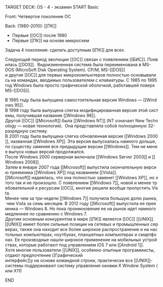 TARGET DECK: OS - 4 - экзамен
START
Basic

Front: Четвертое поколение ОС

Back: (1980-2010): [[ПК]]

-   Первые [[ОС]] после 1980
-   Первые [[ПК]] на основе микросхем

Задача 4 поколения: сделать доступным [[ПК]] для всех. 

Следующий период эволюции [[ОС]] связан с появлением [[БИС]]. Появилась [[DOS]]. 
Видоизмененная система была переименована в MS-DOS (MicroSoft Disk Operating System). CP/M, MS-[[DOS]] и другие [[ОС]] для первых микрокомпьютеров полностью основывались на командах, вводимых пользователем с клавиатуры. С 1985 по 1995 год Windows была просто графической оболочкой, работавшей поверх MS-[[DOS]]. 

В 1995 году была выпущена самостоятельная версия Windows — [[Windows 95]]. 
В 1998 году была выпущена слегка модифицированная версия этой системы, получившая название [[Windows 98]].
Другой [[ОС]] [[Microsoft]] была [[Windows NT]] (NT означает New Technology — новая технология). 
Она представляла собой полноценную 32-разрядную систему. 
В 2001 году была выпущена слегка обновленная версия [[Windows 2000]], названная [[Windows XP]]. Эта версия выпускалась намного дольше, по существу заменяя все предыдущие версии [[Windows]]. Тем не менее выпуск новых версий продолжался. 
После Windows 2000 серверная включала [[Windows Server 2003]] и [[Windows 2008]]. 
Затем в январе 2007 года [[Microsoft]] выпустила окончательную версию преемника [[Windows XP]] под названием [[Vista]]. 
[[Microsoft]] надеялась, что она полностью заменит [[Windows XP]], но этого так и не произошло. С появлением [[Windows 7]], новой и менее требовательной к ресурсам [[ОС]], многие решили вообще пропустить Vista. 
Менее чем за три недели [[Windows 7]] получила большую долю рынка, чем Vista за семь месяцев. В 2012 году [[Microsoft]] выпустила ее преемника — Windows 8. Но пока проникновение ее на рынок идет намного медленнее по сравнению с Windows 7. 
Другим основным конкурентом в мире [[ПК]] является [[ОС]] [[UNIX]]. 
[[UNIX]] имеет более сильные позиции на сетевых и промышленных серверах, также она находит все более широкое распространение и на настольных компьютерах, ноутбуках, планшетных компьютерах и смартфонах. Ее производные нашли широкое применение на мобильных устройствах, которые работают под управлением iOS 7 или [[Android 1]]. 
Хотя многие пользователи [[UNIX]], особенно опытные программисты, отдают предпочтение [[Графический интерфейс]]у на основе командной строки, практически все [[UNIX]]-системы поддерживают систему управления окнами X Window System (или X11)
<!--ID: 1663690671981-->
END

